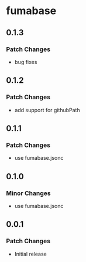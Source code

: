 # fumabase

## 0.1.3

### Patch Changes

- bug fixes

## 0.1.2

### Patch Changes

- add support for githubPath

## 0.1.1

### Patch Changes

- use fumabase.jsonc

## 0.1.0

### Minor Changes

- use fumabase.jsonc

## 0.0.1

### Patch Changes

- Initial release
